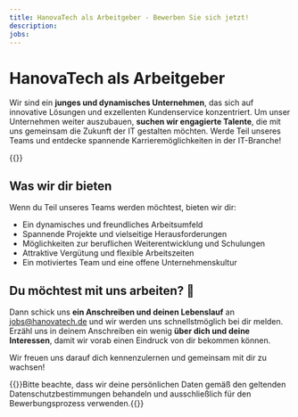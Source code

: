 ```yaml
---
title: HanovaTech als Arbeitgeber - Bewerben Sie sich jetzt!
description: 
jobs:
---
```


# HanovaTech als Arbeitgeber
Wir sind ein **junges und dynamisches Unternehmen**, das sich auf innovative Lösungen und exzellenten Kundenservice konzentriert. Um unser Unternehmen weiter auszubauen, **suchen wir engagierte Talente**, die mit uns gemeinsam die Zukunft der IT gestalten möchten. Werde Teil unseres Teams und entdecke spannende Karrieremöglichkeiten in der IT-Branche!

{{<careerList>}}

## Was wir dir bieten
Wenn du Teil unseres Teams werden möchtest, bieten wir dir:

- Ein dynamisches und freundliches Arbeitsumfeld
- Spannende Projekte und vielseitige Herausforderungen
- Möglichkeiten zur beruflichen Weiterentwicklung und Schulungen
- Attraktive Vergütung und flexible Arbeitszeiten
- Ein motiviertes Team und eine offene Unternehmenskultur

## Du möchtest mit uns arbeiten? 🎉
Dann schick uns **ein Anschreiben und deinen Lebenslauf** an [jobs@hanovatech.de](mailto:jobs@hanovatech.de) und wir werden uns schnellstmöglich bei dir melden. Erzähl uns in deinem Anschreiben ein wenig **über dich und deine Interessen**, damit wir vorab einen Eindruck von dir bekommen können.

Wir freuen uns darauf dich kennenzulernen und gemeinsam mit dir zu wachsen!

{{<alert>}}Bitte beachte, dass wir deine persönlichen Daten gemäß den geltenden Datenschutzbestimmungen behandeln und ausschließlich für den Bewerbungsprozess verwenden.{{</alert>}}